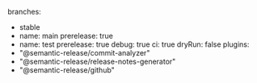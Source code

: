 branches:
  - stable
  - name: main
    prerelease: true
  - name: test
    prerelease: true
debug: true
ci: true
dryRun: false
plugins:
  - "@semantic-release/commit-analyzer"
  - "@semantic-release/release-notes-generator"
  - "@semantic-release/github"